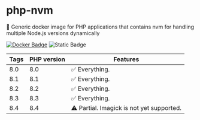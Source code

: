 # php-nvm

🐳 Generic docker image for PHP applications that contains nvm for handling multiple Node.js versions dynamically

[![Docker Badge](https://img.shields.io/docker/pulls/ocreaper/php-nvm)](https://hub.docker.com/r/ocreaper/php-nvm/) ![Static Badge](https://img.shields.io/badge/nvm-v0.40.0-blue)


| Tags | PHP version | Features |
|------|-------------| - |
| 8.0  | 8.0         | ✅ Everything. |
| 8.1  | 8.1         | ✅ Everything. |
| 8.2  | 8.2         | ✅ Everything. |
| 8.3  | 8.3         | ✅ Everything. |
| 8.4  | 8.4         | ⚠️ Partial. Imagick is not yet supported. |
